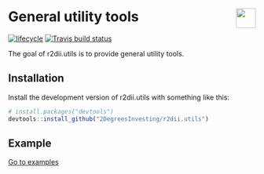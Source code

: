 
<!-- README.md is generated from README.Rmd. Please edit that file -->

# <img src="https://i.imgur.com/3jITMq8.png" align="right" height=40 /> General utility tools

<!-- badges: start -->

[![lifecycle](https://img.shields.io/badge/lifecycle-experimental-orange.svg)](https://www.tidyverse.org/lifecycle/#experimental)
[![Travis build
status](https://travis-ci.org/2DegreesInvesting/r2dii.utils.svg?branch=master)](https://travis-ci.org/2DegreesInvesting/r2dii.utils)
<!-- badges: end -->

The goal of r2dii.utils is to provide general utility tools.

## Installation

Install the development version of r2dii.utils with something like this:

``` r
# install.packages("devtools")
devtools::install_github("2DegreesInvesting/r2dii.utils")
```

## Example

[Go to examples](https://2degreesinvesting.github.io/r2dii/#examples)
